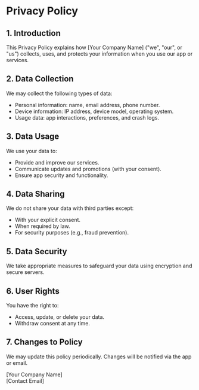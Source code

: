 # Privacy Policy

## 1. Introduction
This Privacy Policy explains how [Your Company Name] ("we", "our", or "us") collects, uses, and protects your information when you use our app or services.

## 2. Data Collection
We may collect the following types of data:
- Personal information: name, email address, phone number.
- Device information: IP address, device model, operating system.
- Usage data: app interactions, preferences, and crash logs.

## 3. Data Usage
We use your data to:
- Provide and improve our services.
- Communicate updates and promotions (with your consent).
- Ensure app security and functionality.

## 4. Data Sharing
We do not share your data with third parties except:
- With your explicit consent.
- When required by law.
- For security purposes (e.g., fraud prevention).

## 5. Data Security
We take appropriate measures to safeguard your data using encryption and secure servers.

## 6. User Rights
You have the right to:
- Access, update, or delete your data.
- Withdraw consent at any time.

## 7. Changes to Policy
We may update this policy periodically. Changes will be notified via the app or email.

[Your Company Name]  
[Contact Email]  
